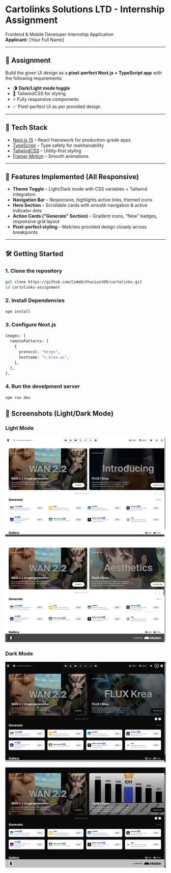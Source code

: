 # Cartolinks Solutions LTD - Internship Assignment

Frontend & Mobile Developer Internship Application  
**Applicant:** [Your Full Name]  

---

## 📌 Assignment
Build the given UI design as a **pixel-perfect Next.js + TypeScript app** with the following requirements:
- 🌗 **Dark/Light mode toggle**  
- 🎨 TailwindCSS for styling  
- ⚡ Fully responsive components  
- ✅ Pixel-perfect UI as per provided design  

---

## 🚀 Tech Stack
- [Next.js 15](https://nextjs.org/) – React framework for production-grade apps  
- [TypeScript](https://www.typescriptlang.org/) – Type safety for maintainability  
- [TailwindCSS](https://tailwindcss.com/) – Utility-first styling  
- [Framer Motion](https://www.framer.com/motion/) – Smooth animations 

---

## 📂 Features Implemented (All Responsive)
- **Theme Toggle** – Light/Dark mode with CSS variables + Tailwind integration  
- **Navigation Bar** – Responsive, highlights active links, themed icons  
- **Hero Section** – Scrollable cards with smooth navigation & active indicator dots  
- **Action Cards ("Generate" Section)** – Gradient icons, “New” badges, responsive grid layout  
- **Pixel-perfect styling** – Matches provided design closely across breakpoints  

---

## 🛠️ Getting Started

### 1. Clone the repository
```bash
git clone https://github.com/CodeEnthusiast09/cartolinks.git
cd cartolinks-assignment
```

### 2. Install Dependencies
```bash
npm install
```

### 3. Configure Next.js 
```bash
images: {
  remotePatterns: [
    {
      protocol: "https",
      hostname: "s.krea.ai",
    },
  ],
},
```

### 4. Run the develpment server
```bash
npm run dev
```

## 📸 Screenshots (Light/Dark Mode)

### Light Mode
![Light Mode](./public/light-mode-1.png)

![Light Mode](./public/light-mode-2.png)

### Dark Mode
![Dark Mode](./public/dark-mode-1.png)

![Dark Mode](./public/dark-mode-2.png)

